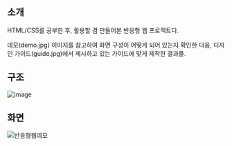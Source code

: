 ## 소개
HTML/CSS를 공부한 후, 활용할 겸 만들어본 반응형 웹 프로젝트다.

데모(demo.jpg) 이미지를 참고하여 화면 구성이 어떻게 되어 있는지 확인한 다음,
디자인 가이드(guide.jpg)에서 제시하고 있는 가이드에 맞게 제작한 결과물.

## 구조
![image](https://user-images.githubusercontent.com/77223718/183380477-47dbe10a-14a4-49f2-9698-dc594023416a.png)


## 화면

![반응형웹데모](https://user-images.githubusercontent.com/77223718/183380708-d809fb83-de35-49d9-9fa2-55bfe9ce0bc2.jpg)
